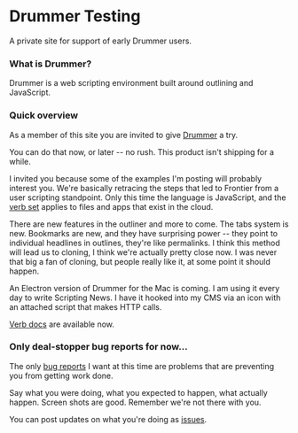 # Drummer Testing

A private site for support of early Drummer users.

### What is Drummer?

Drummer is a web scripting environment built around outlining and JavaScript.

### Quick overview

As a member of this site you are invited to give <a href="http://drummer.scripting.com/">Drummer</a> a try.

You can do that now, or later -- no rush. This product isn't shipping for a while.

I invited you because some of the examples I'm posting will probably interest you. We're basically retracing the steps that led to Frontier from a user scripting standpoint. Only this time the language is JavaScript, and the <a href="http://scripting.com/code/docserver/?verb=op.go">verb set</a> applies to files and apps that exist in the cloud. 

There are new features in the outliner and more to come. The tabs system is new. Bookmarks are new, and they have surprising power -- they point to individual headlines in outlines, they're like permalinks. I think this method will lead us to cloning, I think we're actually pretty close now. I was never that big a fan of cloning, but people really like it, at some point it should happen. 

An Electron version of Drummer for the Mac is coming. I am using it every day to write Scripting News. I have it hooked into my CMS via an icon with an attached script that makes HTTP calls. 

<a href="http://scripting.com/code/docserver/?verb=op.go">Verb docs</a> are available now. 

### Only deal-stopper bug reports for now...

The only <a href="https://github.com/scripting/drummerTesting/issues">bug reports</a> I want at this time are problems that are preventing you from getting work done. 

Say what you were doing, what you expected to happen, what actually happen. Screen shots are good. Remember we're not there with you.

You can post updates on what you're doing as <a href="https://github.com/scripting/drummerTesting/issues">issues</a>. 


